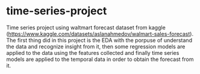 # time-series-project
Time series project using waltmart forecast dataset from kaggle (https://www.kaggle.com/datasets/aslanahmedov/walmart-sales-forecast). 
The first thing did in this project is the EDA with the porpuse of understand the data and recognize insight from it, then some regression models
are applied to the data using the features collected and finally time series models are applied to the temporal data in order to obtain the forecast 
from it.
